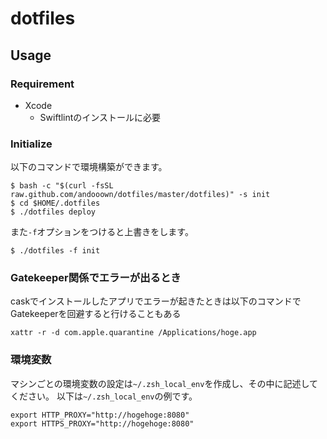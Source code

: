 # dotfiles

## Usage
### Requirement
- Xcode
  - Swiftlintのインストールに必要

### Initialize
以下のコマンドで環境構築ができます。
```
$ bash -c "$(curl -fsSL raw.github.com/andooown/dotfiles/master/dotfiles)" -s init
$ cd $HOME/.dotfiles
$ ./dotfiles deploy
```

また`-f`オプションをつけると上書きをします。
```
$ ./dotfiles -f init
```

### Gatekeeper関係でエラーが出るとき
caskでインストールしたアプリでエラーが起きたときは以下のコマンドでGatekeeperを回避すると行けることもある
```
xattr -r -d com.apple.quarantine /Applications/hoge.app
```

### 環境変数
マシンごとの環境変数の設定は`~/.zsh_local_env`を作成し、その中に記述してください。
以下は`~/.zsh_local_env`の例です。
```
export HTTP_PROXY="http://hogehoge:8080"
export HTTPS_PROXY="http://hogehoge:8080"
```


